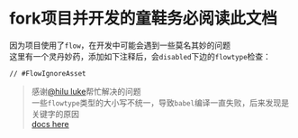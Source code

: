 # fork项目并开发的童鞋务必阅读此文档

因为项目使用了`flow`，在开发中可能会遇到一些莫名其妙的问题  
这里有一个灵丹妙药，添加如下注释后，会`disabled`下边的`flowtype`检查：
```
// #FlowIgnoreAsset
```

> 感谢[@hilu luke](https://github.com/wszgxa)帮忙解决的问题  
> 一些`flowtype`类型的大小写不统一，导致`babel`编译一直失败，后来发现是关键字的原因  
> [docs here](https://flow.org/en/docs/types/functions/)  